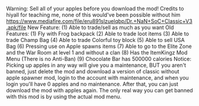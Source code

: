 Warning: Sell all of your apples before you download the mod!
Credits to hiyall for teaching me, none of this would've been possible without him
https://www.mediafire.com/file/eru891slzuelqbp/Dr.+NaN+SoC+Classic+V3.apk/file
New Feature:
(1) Able to trade/sell as much as you want
Old Features: 
(1) Fly with Frog backpack
(2) Able to trade loot items
(3) Able to trade Champ Bag
(4) Able to trade Colorful toy block
(5) Able to sell USA Bag
(6) Pressing use on Apple spawns items
(7) Able to go to the Elite Zone and the War Room at level 1 and without a clan
(8) Has the ItemKingz Mod Menu (There is no Anti-Ban)
(9) Chocolate Bar has 500000 calories
Notice: Picking up apples in any way will give you a maintenance, BUT you aren't banned, just delete the mod and download a version of classic without apple spawner mod, login to the account with maintenance, and when you login you'll have 0 apples and no maintenance. After that, you can just download the mod with apples again. The only real way you can get banned with this mod is by using the actual mod menu.

